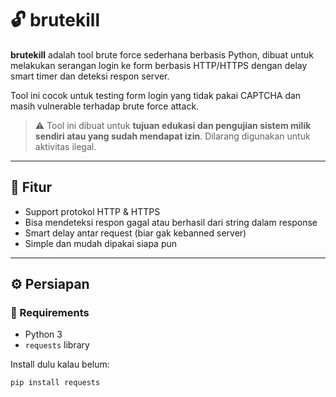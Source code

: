 # 🔓 brutekill

**brutekill** adalah tool brute force sederhana berbasis Python, dibuat untuk melakukan serangan login ke form berbasis HTTP/HTTPS dengan delay smart timer dan deteksi respon server.

Tool ini cocok untuk testing form login yang tidak pakai CAPTCHA dan masih vulnerable terhadap brute force attack.

> ⚠️ Tool ini dibuat untuk **tujuan edukasi dan pengujian sistem milik sendiri atau yang sudah mendapat izin**. Dilarang digunakan untuk aktivitas ilegal.

---

## 🚀 Fitur
- Support protokol HTTP & HTTPS
- Bisa mendeteksi respon gagal atau berhasil dari string dalam response
- Smart delay antar request (biar gak kebanned server)
- Simple dan mudah dipakai siapa pun

---

## ⚙️ Persiapan

### 🔸 Requirements
- Python 3
- `requests` library

Install dulu kalau belum:
```bash
pip install requests

